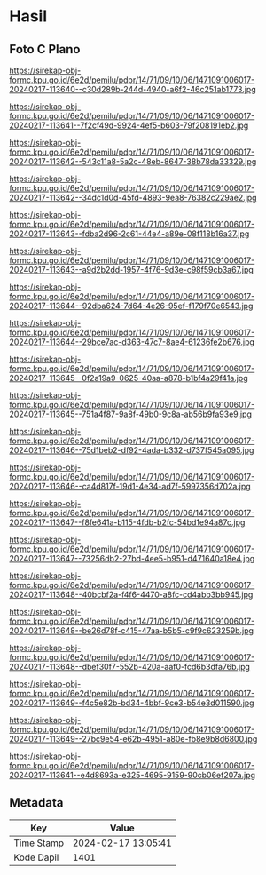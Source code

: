 # Hasil

## Foto C Plano

https://sirekap-obj-formc.kpu.go.id/6e2d/pemilu/pdpr/14/71/09/10/06/1471091006017-20240217-113640--c30d289b-244d-4940-a6f2-46c251ab1773.jpg

https://sirekap-obj-formc.kpu.go.id/6e2d/pemilu/pdpr/14/71/09/10/06/1471091006017-20240217-113641--7f2cf49d-9924-4ef5-b603-79f208191eb2.jpg

https://sirekap-obj-formc.kpu.go.id/6e2d/pemilu/pdpr/14/71/09/10/06/1471091006017-20240217-113642--543c11a8-5a2c-48eb-8647-38b78da33329.jpg

https://sirekap-obj-formc.kpu.go.id/6e2d/pemilu/pdpr/14/71/09/10/06/1471091006017-20240217-113642--34dc1d0d-45fd-4893-9ea8-76382c229ae2.jpg

https://sirekap-obj-formc.kpu.go.id/6e2d/pemilu/pdpr/14/71/09/10/06/1471091006017-20240217-113643--fdba2d96-2c61-44e4-a89e-08f118b16a37.jpg

https://sirekap-obj-formc.kpu.go.id/6e2d/pemilu/pdpr/14/71/09/10/06/1471091006017-20240217-113643--a9d2b2dd-1957-4f76-9d3e-c98f59cb3a67.jpg

https://sirekap-obj-formc.kpu.go.id/6e2d/pemilu/pdpr/14/71/09/10/06/1471091006017-20240217-113644--92dba624-7d64-4e26-95ef-f179f70e6543.jpg

https://sirekap-obj-formc.kpu.go.id/6e2d/pemilu/pdpr/14/71/09/10/06/1471091006017-20240217-113644--29bce7ac-d363-47c7-8ae4-61236fe2b676.jpg

https://sirekap-obj-formc.kpu.go.id/6e2d/pemilu/pdpr/14/71/09/10/06/1471091006017-20240217-113645--0f2a19a9-0625-40aa-a878-b1bf4a29f41a.jpg

https://sirekap-obj-formc.kpu.go.id/6e2d/pemilu/pdpr/14/71/09/10/06/1471091006017-20240217-113645--751a4f87-9a8f-49b0-9c8a-ab56b9fa93e9.jpg

https://sirekap-obj-formc.kpu.go.id/6e2d/pemilu/pdpr/14/71/09/10/06/1471091006017-20240217-113646--75d1beb2-df92-4ada-b332-d737f545a095.jpg

https://sirekap-obj-formc.kpu.go.id/6e2d/pemilu/pdpr/14/71/09/10/06/1471091006017-20240217-113646--ca4d817f-19d1-4e34-ad7f-5997356d702a.jpg

https://sirekap-obj-formc.kpu.go.id/6e2d/pemilu/pdpr/14/71/09/10/06/1471091006017-20240217-113647--f8fe641a-b115-4fdb-b2fc-54bd1e94a87c.jpg

https://sirekap-obj-formc.kpu.go.id/6e2d/pemilu/pdpr/14/71/09/10/06/1471091006017-20240217-113647--73256db2-27bd-4ee5-b951-d471640a18e4.jpg

https://sirekap-obj-formc.kpu.go.id/6e2d/pemilu/pdpr/14/71/09/10/06/1471091006017-20240217-113648--40bcbf2a-f4f6-4470-a8fc-cd4abb3bb945.jpg

https://sirekap-obj-formc.kpu.go.id/6e2d/pemilu/pdpr/14/71/09/10/06/1471091006017-20240217-113648--be26d78f-c415-47aa-b5b5-c9f9c623259b.jpg

https://sirekap-obj-formc.kpu.go.id/6e2d/pemilu/pdpr/14/71/09/10/06/1471091006017-20240217-113648--dbef30f7-552b-420a-aaf0-fcd6b3dfa76b.jpg

https://sirekap-obj-formc.kpu.go.id/6e2d/pemilu/pdpr/14/71/09/10/06/1471091006017-20240217-113649--f4c5e82b-bd34-4bbf-9ce3-b54e3d011590.jpg

https://sirekap-obj-formc.kpu.go.id/6e2d/pemilu/pdpr/14/71/09/10/06/1471091006017-20240217-113649--27bc9e54-e62b-4951-a80e-fb8e9b8d6800.jpg

https://sirekap-obj-formc.kpu.go.id/6e2d/pemilu/pdpr/14/71/09/10/06/1471091006017-20240217-113641--e4d8693a-e325-4695-9159-90cb06ef207a.jpg


## Metadata

| Key        | Value               |
| ---------- | ------------------- |
| Time Stamp | 2024-02-17 13:05:41 |
| Kode Dapil | 1401                |



